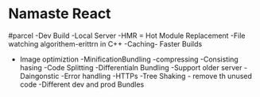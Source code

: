 # Namaste React


#parcel
-Dev Build
-Local Server
-HMR = Hot Module Replacement
-File watching algorithem-erittrn in C++
-Caching- Faster Builds
- Image optimiztion
-MinificationBundling
-compressing
-Consisting hasing
-Code Splitting
-Differentialn Bundling -Support older server
-Daingonstic
-Error handling
-HTTPs
-Tree Shaking - remove th unused code 
-Different dev and prod Bundles 